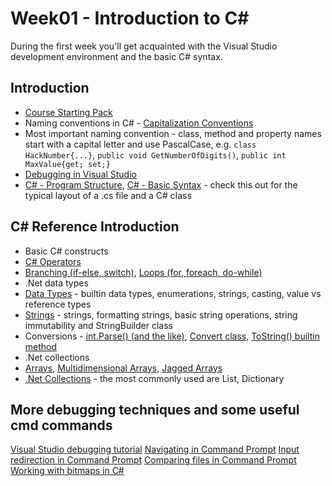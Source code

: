# Week01 - Introduction to C# #

During the first week you'll get acquainted with the Visual Studio development environment and the basic C# syntax.

## Introduction

* [Course Starting Pack](https://github.com/HackBulgaria/Programming101-CSharp/blob/master/0-Start-Here/README.md)
* Naming conventions in C# - [Capitalization Conventions](https://msdn.microsoft.com/en-us/library/ms229043%28v=vs.110%29.aspx)
 * Most important naming convention - class, method and property names start with a capital letter and use PascalCase, e.g. `class HackNumber{...}`, `public void GetNumberOfDigits()`, `public int MaxValue{get; set;}`
* [Debugging in Visual Studio](https://www.youtube.com/watch?v=k1EQndVmlOc)
* [C# - Program Structure](http://www.tutorialspoint.com/csharp/csharp_program_structure.htm), [C# - Basic Syntax](http://www.tutorialspoint.com/csharp/csharp_basic_syntax.htm) - check this out for the typical layout of a .cs file and a C# class

## C# Reference Introduction

* Basic C# constructs
 * [C# Operators](https://msdn.microsoft.com/en-us/library/6a71f45d.aspx)
 * [Branching (if-else, switch)](https://msdn.microsoft.com/en-us/library/s3xe34ex%28v=vs.90%29.aspx), [Loops (for, foreach, do-while)](https://msdn.microsoft.com/en-us/library/f0e10e56%28v=vs.90%29.aspx)
* .Net data types
 * [Data Types](https://msdn.microsoft.com/en-us/library/ms228360%28v=vs.90%29.aspx) - builtin data types, enumerations, strings, casting, value vs reference types
 * [Strings](https://msdn.microsoft.com/en-us/library/ms228362.aspx) - strings, formatting strings, basic string operations, string immutability and StringBuilder class
 * Conversions - [int.Parse() (and the like)](https://msdn.microsoft.com/en-us/library/b3h1hf19.aspx), [Convert class](https://msdn.microsoft.com/en-us/library/system.convert.aspx), [ToString() builtin method](https://msdn.microsoft.com/en-us/library/system.object.tostring%28v=vs.110%29.aspx)
* .Net collections
 * [Arrays](http://www.tutorialspoint.com/csharp/csharp_arrays.htm), [Multidimensional Arrays](http://www.tutorialspoint.com/csharp/csharp_multi_dimensional_arrays.htm), [Jagged Arrays](http://www.tutorialspoint.com/csharp/csharp_jagged_arrays.htm)
 * [.Net Collections](http://www.growingwiththeweb.com/2013/02/what-data-structure-net-collections-use.html) - the most commonly used are List, Dictionary

## More debugging techniques and some useful cmd commands

[Visual Studio debugging tutorial](http://www.codeproject.com/Articles/79508/Mastering-Debugging-in-Visual-Studio-A-Beginn)
[Navigating in Command Prompt](http://www.pcstats.com/articleview.cfm?articleid=1723&page=3)
[Input redirection in Command Prompt](https://technet.microsoft.com/en-us/library/bb490982.aspx)
[Comparing files in Command Prompt](http://ss64.com/nt/fc.html)
[Working with bitmaps in C#](https://msdn.microsoft.com/en-us/library/system.drawing.bitmap%28v=vs.110%29.aspx)